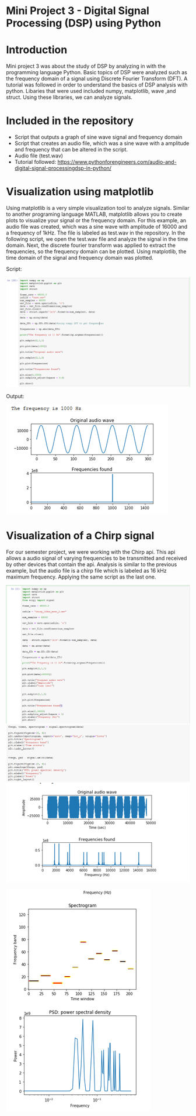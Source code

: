 # Mini Project 3 - Digital Signal Processing (DSP) using Python

# Introduction

Mini project 3 was about the study of DSP by analyzing in with the programming language Python. Basic topics of DSP were analyzed such as the frequency domain of a signal using Discrete Fourier Transform (DFT). A tutorial was followed in order to understand the basics of DSP analysis with python. Libaries that were used included numpy, matplotlib, wave ,and struct. Using these libraries, we can analyze signals.

# Included in the repository
- Script that outputs a graph of sine wave signal and frequency domain
- Script that creates an audio file, which was a sine wave with a amplitude and frequency that can be altered in the script.
- Audio file (test.wav)
- Tutorial followed: https://www.pythonforengineers.com/audio-and-digital-signal-processingdsp-in-python/

# Visualization using matplotlib

Using matplotlib is a very simple visualization tool to analyze signals. Similar to another programing language MATLAB, matplotlib allows you to create plots to visualize your signal or the frequency domain. For this example, an audio file was created, which was a sine wave with amplitude of 16000 and a frequency of 1kHz. The file is labeled as test.wav in the repository. In the following script, we open the test.wav file and analyze the signal in the time domain. Next, the discrete fourier transform was applied to extract the frequencies, so the frequency domain can be plotted. Using matplotlib, the time domain of the signal and frequency domain was plotted. 

Script:

![alt text](https://github.com/martinezg1/MiniProject3/blob/master/Script%20matplotlib.PNG)

Output:


![alt text](https://github.com/martinezg1/MiniProject3/blob/master/script_matplotlib_output.PNG)

# Visualization of a Chirp signal

For our semester project, we were working with the Chirp api. This api allows a audio signal of varying frequencies to be transmitted and received by other devices that contain the api. Analysis is similar to the previous example, but the audio file is a chirp file which is labeled as 16 kHz maximum frequency. Applying the same script as the last one.

![alt text](https://github.com/martinezg1/MiniProject3/blob/master/Chirp_sig_script.PNG)
![alt text](https://github.com/martinezg1/MiniProject3/blob/master/2nd_chirp_script.PNG)
![alt text](https://github.com/martinezg1/MiniProject3/blob/master/chirp_output_1.PNG)

![alt text](https://github.com/martinezg1/MiniProject3/blob/master/chirp_output_2.PNG)





